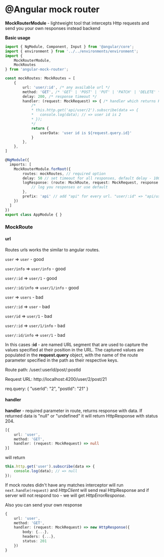 # @Angular mock router

**MockRouterModule** - lightweight tool that intercepts Http requests and send you your own responses instead backend

**Basic usage**

```typescript
import { NgModule, Component, Input } from '@angular/core';
import { environment } from '../../environments/environment';
import { 
    MockRouterModule, 
    MockRoutes 
} from 'angular-mock-router';

const mockRoutes: MockRoutes = [
    {
        url: 'user/:id', /* any available url */
        method: 'GET', /* 'GET' | 'POST' | 'PUT' | 'PATCH' | 'DELETE' */
        delay: 200, /* response timeout */
        handler: (request: MockRequest) => { /* handler which returns HttpResponse */
            /* 
            * this.http.get('api/user/2').subscribe(data => {
            *   console.log(data); // => user id is 2
            * });
            */
            return {
                userData: 'user id is ${request.query.id}'
            }
        },
    },
]

@NgModule({
  imports: [
    MockRouterModule.forRoot({
        routes: mockRoutes, // required option
        delay: 50 // set timeout for all responses, default delay - 100ms
        logResponse: (route: MockRoute, request: MockRequest, response: HttpResponse<any>) => {
            // log you responses or use default
        },
        prefix: 'api' // add "api" for every url. "user/:id" => "api/user/:id",
    })
  ]
})
export class AppModule { }
```

### MockRoute

#### url

Routes urls works the similar to angular routes. 

`user` => `user` - good

`user/info` => `user/info` - good

`user/:id` => `user/1` - good

`user/:id/info` => `user/1/info` - good

`user` => `users` - bad

`user/:id` => `user` - bad

`user/id` => `user/1` - bad

`user/:id` => `user/1/info` - bad

`user/:id/info` => `user/1` - bad

In this cases **:id** - are named URL segment that are used to capture the values specified at their position in the URL. The captured values are populated in the **request.query** object, with the name of the route parameter specified in the path as their respective keys.

Route path: /user/:userId/post/:postId

Request URL: http://localhost:4200/user/2/post/21

req.query: { "userId": "2", "postId": "21" }

#### handler

**handler** - required parameter in route, returns response with data. If returned data is "null" or "undefined" it will return HttpResponse with status 204.

```typescript
[{
    url: 'user',
    method: 'GET',
    handler: (request: MockRequest) => null
}]
```

will return

```typescript
this.http.get('user').subscribe(data => {
    console.log(data); // => null
});
```

If mock routes didn't have any matches interceptor will run `next.handle(request)` and *HttpClient* will send real HttpResponse and if server will not respond too - we will get *HttpErrorResponse*. 

Also you can send your own response

```typescript
{
    url: 'user',
    method: 'GET',
    handler: (request: MockRequest) => new HttpResponse({
        body: {...},
        headers: {...},
        status: 201
    })
}
```
